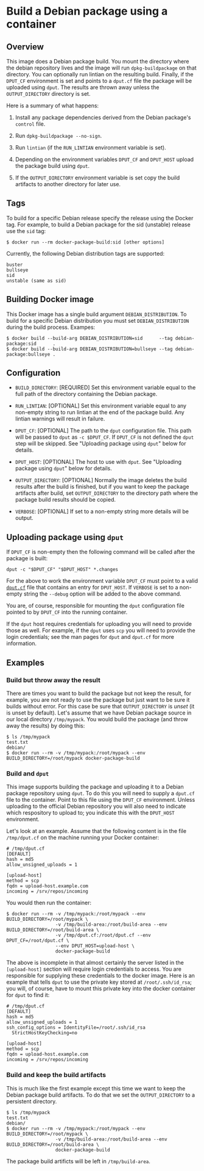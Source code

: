 # Build a Debian package using a container

## Overview

This image does a Debian package build. You mount the directory where the
debian repository lives and the image will run `dpkg-buildpackage` on that
directory. You can optionally run lintian on the resulting build. Finally,
if the `DPUT_CF` environment is set and points to a `dput.cf` file the
package will be uploaded using `dput`. The results are thrown away unless
the `OUTPUT_DIRECTORY` directory is set.

Here is a summary of what happens:

1. Install any package dependencies derived from the Debian package's
`control` file.

1. Run `dpkg-buildpackage --no-sign`.

1. Run `lintian` (if the `RUN_LINTIAN` environment variable is set).

1. Depending on the environment variables `DPUT_CF` and `DPUT_HOST` upload
the package build using `dput`.

1. If the `OUTPUT_DIRECTORY` environment variable is set copy the
build artifacts to another directory for later use.

## Tags

To build for a specific Debian release specify the release using the Docker tag.
For example, to build a Debian package for the sid (unstable) release
use the `sid` tag:
```
$ docker run --rm docker-package-build:sid [other options]
```

Currently, the following Debian distribution tags are supported:
```
buster
bullseye
sid
unstable (same as sid)
```

## Building Docker image

This Docker image has a single build argument `DEBIAN_DISTRIBUTION`. To build
for a specific Debian distribution you must set `DEBIAN_DISTRIBUTION`
during the build process. Exampes:
```
$ docker build --build-arg DEBIAN_DISTRIBUTION=sid      --tag debian-package:sid      .
$ docker build --build-arg DEBIAN_DISTRIBUTION=bullseye --tag debian-package:bullseye .
```

## Configuration

* `BUILD_DIRECTORY`: [REQUIRED] Set this environment variable equal to the
full path of the directory containing the Debian package.

* `RUN_LINTIAN`: [OPTIONAL] Set this environment variable equal to any
non-empty string to run lintian at the end of the package build. Any
lintian warnings will result in failure.

* `DPUT_CF`: [OPTIONAL] The path to the `dput` configuration file. This path will
be passed to `dput` as `-c $DPUT_CF`. If `DPUT_CF` is not defined the
`dput` step will be skipped.
See "Uploading package using `dput`" below for details.

* `DPUT_HOST`: [OPTIONAL] The host to use with `dput`.
See "Uploading package using `dput`" below for details.

* `OUTPUT_DIRECTORY`: [OPTIONAL] Normally the image deletes the build
results after the build is finished, but if you want to keep the package
artifacts after build, set `OUTPUT_DIRECTORY` to the directory path where
the package build results should be copied.

* `VERBOSE`: [OPTIONAL] If set to a non-empty string more details will
be output.

## Uploading package using `dput`

If `DPUT_CF` is non-empty then the following command will be called
after the package is built:
```
dput -c "$DPUT_CF" "$DPUT_HOST" *.changes
```
For the above to work the environment variable `DPUT_CF` must point to a
valid [`dput.cf`](http://manpages.ubuntu.com/manpages/bionic/man5/dput.cf.5.html)
file that contains an entry for `DPUT_HOST`. If
`VERBOSE` is set to a non-empty string the `--debug` option will be added
to the above command.

You are, of course, responsible for mounting the `dput` configuration file
pointed to by `DPUT_CF` into the running container.

If the `dput` host requires credentials for uploading you will need to
provide those as well. For example, if the `dput` uses `scp` you will need
to provide the login credentials; see the man pages for
`dput` and `dput.cf` for more information.


## Examples

### Build but throw away the result

There are times you want to build the package but not keep the result, for
example, you are not ready to use the package but just want to be sure it
builds without error. For this case be sure that `OUTPUT_DIRECTORY` is
_unset_ (it is unset by default).
Let's assume that we have Debian package source in our local
directory `/tmp/mypack`. You would build the package (and throw away the
results) by doing this:
```
$ ls /tmp/mypack
test.txt
debian/
$ docker run --rm -v /tmp/mypack:/root/mypack --env BUILD_DIRECTORY=/root/mypack docker-package-build
```

### Build and `dput`

This image supports building the package and uploading it to a Debian
package repository using `dput`. To do this you will need to supply a
`dput.cf` file to the container. Point to this file using the `DPUT_CF`
environment. Unless uploading to the official Debian repository you will
also need to indicate which respository to upload to; you indicate this
with the `DPUT_HOST` environment.

Let's look at an example. Assume that the following content is in the file
`/tmp/dput.cf` on the machine running your Docker container:
```
# /tmp/dput.cf
[DEFAULT]
hash = md5
allow_unsigned_uploads = 1

[upload-host]
method = scp
fqdn = upload-host.example.com
incoming = /srv/repos/incoming
```

You would then run the container:
```
$ docker run --rm -v /tmp/mypack:/root/mypack --env BUILD_DIRECTORY=/root/mypack \
                  -v /tmp/build-area:/root/build-area --env BUILD_DIRECTORY=/root/build-area \
                  -v /tmp/dput.cf:/root/dput.cf --env DPUT_CF=/root/dput.cf \
                  --env DPUT_HOST=upload-host \
                  docker-package-build
```

The above is incomplete in that almost certainly the server listed in the
`[upload-host]` section will require login credentials to access. You are
responsible for supplying these credentials to the docker image. Here is
an example that tells `dput` to use the private key stored at
`/root/.ssh/id_rsa`; you will, of course, have to mount this private key
into the docker container for `dput` to find it:
```
# /tmp/dput.cf
[DEFAULT]
hash = md5
allow_unsigned_uploads = 1
ssh_config_options = IdentityFile=/root/.ssh/id_rsa
  StrictHostKeyChecking=no

[upload-host]
method = scp
fqdn = upload-host.example.com
incoming = /srv/repos/incoming
```


### Build and keep the build artifacts

This is much like the first example except this time we want to keep
the Debian package build artifacts. To do that we set the
`OUTPUT_DIRECTORY` to a persistent directory.
```
$ ls /tmp/mypack
test.txt
debian/
$ docker run --rm -v /tmp/mypack:/root/mypack --env BUILD_DIRECTORY=/root/mypack \
                  -v /tmp/build-area:/root/build-area --env BUILD_DIRECTORY=/root/build-area \
                  docker-package-build
```
The package build artificts will be left in `/tmp/build-area`.
